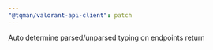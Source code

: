```yaml
---
"@tqman/valorant-api-client": patch
---
```


Auto determine parsed/unparsed typing on endpoints return
